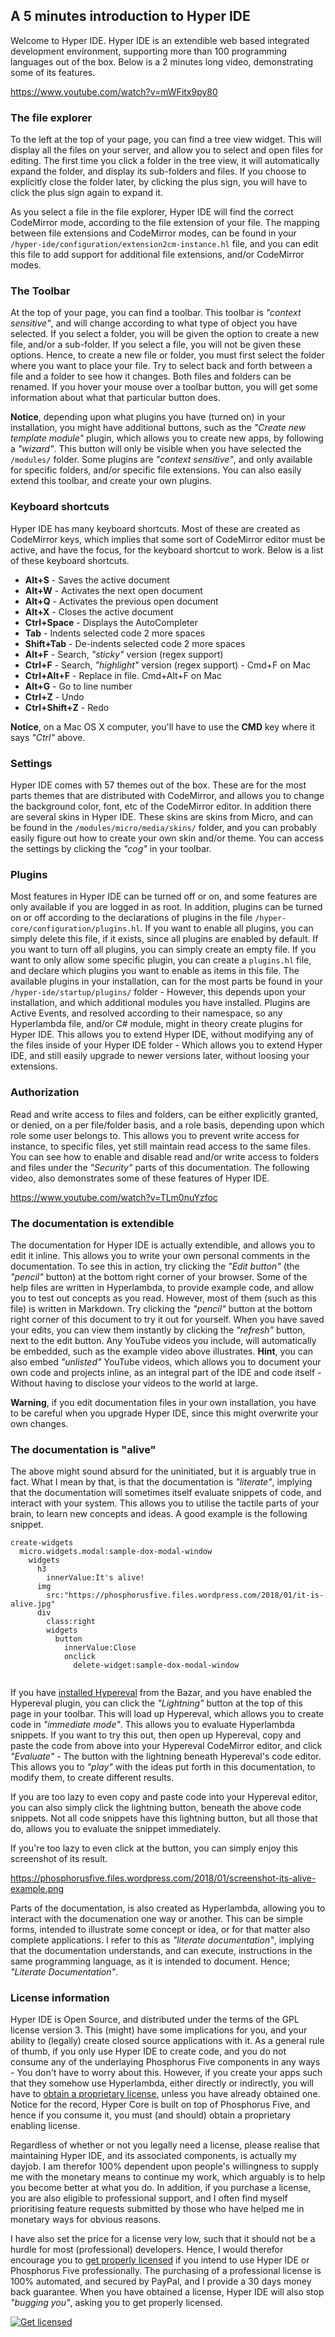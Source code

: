 ## A 5 minutes introduction to Hyper IDE

Welcome to Hyper IDE. Hyper IDE is an extendible web based integrated development environment, supporting more than
100 programming languages out of the box. Below is a 2 minutes long video, demonstrating some of its features.

https://www.youtube.com/watch?v=mWFitx9py80

### The file explorer

To the left at the top of your page, you can find a tree view widget. This will display all the files on your server, 
and allow you to select and open files for editing. The first time you click a folder in the tree view, it will 
automatically expand the folder, and display its sub-folders and files. If you choose to explicitly close
the folder later, by clicking the plus sign, you will have to click the plus sign again to expand it.

As you select a file in the file explorer, Hyper IDE will find the correct CodeMirror mode, according to the file 
extension of your file. The mapping between file extensions and CodeMirror modes, can be found 
in your `/hyper-ide/configuration/extension2cm-instance.hl` file, and you can edit this file to add support for
additional file extensions, and/or CodeMirror modes.

### The Toolbar

At the top of your page, you can find a toolbar. This toolbar is _"context sensitive"_, and will change
according to what type of object you have selected. If you select a folder, you will be given the option to
create a new file, and/or a sub-folder. If you select a file, you will not be given these options. Hence,
to create a new file or folder, you must first select the folder where you want to place your file.
Try to select back and forth between a file and a folder to see how it changes. Both files and folders
can be renamed. If you hover your mouse over a toolbar button, you will get some information about what 
that particular button does.

**Notice**, depending upon what plugins you have (turned on) in your installation, you might
have additional buttons, such as the _"Create new template module"_ plugin, which allows you to create
new apps, by following a _"wizard"_. This button will only be visible when you have selected the `/modules/` 
folder. Some plugins are _"context sensitive"_, and only available for
specific folders, and/or specific file extensions. You can also easily extend this toolbar, and create
your own plugins.

### Keyboard shortcuts

Hyper IDE has many keyboard shortcuts. Most of these are created as CodeMirror keys, which implies that
some sort of CodeMirror editor must be active, and have the focus, for the keyboard shortcut to work.
Below is a list of these keyboard shortcuts.

* __Alt+S__ - Saves the active document
* __Alt+W__ - Activates the next open document
* __Alt+Q__ - Activates the previous open document
* __Alt+X__ - Closes the active document
* __Ctrl+Space__ - Displays the AutoCompleter
* __Tab__ - Indents selected code 2 more spaces
* __Shift+Tab__ - De-indents selected code 2 more spaces
* __Alt+F__ - Search, _"sticky"_ version (regex support)
* __Ctrl+F__ - Search, _"highlight"_ version (regex support) - Cmd+F on Mac
* __Ctrl+Alt+F__ - Replace in file. Cmd+Alt+F on Mac
* __Alt+G__ - Go to line number
* __Ctrl+Z__ - Undo
* __Ctrl+Shift+Z__ - Redo

**Notice**, on a Mac OS X computer, you'll have to use the **CMD** key where it says _"Ctrl"_ above.

### Settings

Hyper IDE comes with 57 themes out of the box. These are for the most parts themes that are distributed with
CodeMirror, and allows you to change the background color, font, etc of the CodeMirror editor. In addition there
are several skins in Hyper IDE. These skins are skins from Micro, and can be found in the `/modules/micro/media/skins/`
folder, and you can probably easily figure out how to create your own skin and/or theme. You can access the settings by
clicking the _"cog"_ in your toolbar.

### Plugins

Most features in Hyper IDE can be turned off or on, and some features are only available if you are logged in
as root. In addition, plugins can be turned on or off according to the declarations of plugins in the 
file `/hyper-core/configuration/plugins.hl`. If you want to enable all plugins, you can simply delete this file,
if it exists, since all plugins are enabled by default. If you want to turn off all plugins, you can simply
create an empty file. If you want to only allow some specific plugin, you can create a `plugins.hl` file,
and declare which plugins you want to enable as items in this file. The available plugins in your installation,
can for the most parts be found in your `/hyper-ide/startup/plugins/` folder - However, this depends upon your
installation, and which additional modules you have installed. Plugins are Active Events, and resolved according
to their namespace, so any Hyperlambda file, and/or C# module, might in theory create plugins for Hyper IDE.
This allows you to extend Hyper IDE, without modifying any of the files inside of your Hyper IDE folder - Which
allows you to extend Hyper IDE, and still easily upgrade to newer versions later, without loosing your extensions.

### Authorization

Read and write access to files and folders, can be either explicitly granted, or denied, on a per file/folder basis,
and a role basis, depending upon which role some user belongs to. This allows you to prevent write access for 
instance, to specific files, yet still maintain read access to the same files. You can see how to enable
and disable read and/or write access to folders and files under the _"Security"_ parts of this documentation.
The following video, also demonstrates some of these features of Hyper IDE.

https://www.youtube.com/watch?v=TLm0nuYzfoc

### The documentation is extendible

The documentation for Hyper IDE is actually extendible, and allows you to edit it inline.
This allows you to write your own personal comments in the documentation. To see this in
action, try clicking the _"Edit button"_ (the _"pencil"_ button) at the bottom right corner of your browser.
Some of the help files are written in Hyperlambda, to provide example code, and allow you to test out concepts
as you read. However, most of them (such as this file) is written in Markdown. Try clicking the _"pencil"_ button
at the bottom right corner of this document to try it out for yourself. When you have saved your edits, you
can view them instantly by clicking the _"refresh"_ button, next to the edit button. Any YouTube videos you include,
will automatically be embedded, such as the example video above illustrates. **Hint**, you can also embed _"unlisted"_
YouTube videos, which allows you to document your own code and projects inline, as an integral part of the IDE 
and code itself - Without having to disclose your videos to the world at large.

**Warning**, if you edit documentation files in your own installation, you have to be careful when you upgrade Hyper IDE,
since this might overwrite your own changes.

### The documentation is "alive"

The above might sound absurd for the uninitiated, but it is arguably true in fact. What I mean by that, is that the
documentation is _"literate"_, implying that the documentation will sometimes itself evaluate snippets of code,
and interact with your system. This allows you to utilise the tactile parts of your brain, to learn new concepts 
and ideas. A good example is the following snippet.

```hyperlambda-snippet
create-widgets
  micro.widgets.modal:sample-dox-modal-window
    widgets
      h3
        innerValue:It's alive!
      img
        src:"https://phosphorusfive.files.wordpress.com/2018/01/it-is-alive.jpg"
      div
        class:right
        widgets
          button
            innerValue:Close
            onclick
              delete-widget:sample-dox-modal-window


```

If you have [installed Hypereval](/bazar?app=hypereval) from the Bazar, and you have enabled the Hypereval plugin,
you can click the _"Lightning"_ button at the top of this page in your toolbar. This will load up Hypereval, which
allows you to create code in _"immediate mode"_. This allows you to evaluate Hyperlambda snippets. If you want
to try this out, then open up Hypereval, copy and paste the code from above into your Hypereval CodeMirror editor,
and click _"Evaluate"_ - The button with the lightning beneath Hypereval's code editor. This allows you to _"play"_
with the ideas put forth in this documentation, to modify them, to create different results.

If you are too lazy to even copy and paste code into your Hypereval editor, you can also simply click the lightning
button, beneath the above code snippets. Not all code snippets have this lightning button, but all those that do,
allows you to evaluate the snippet immediately.

If you're too lazy to even click at the button, you can simply enjoy this screenshot of its result.

https://phosphorusfive.files.wordpress.com/2018/01/screenshot-its-alive-example.png

Parts of the documentation, is also created as Hyperlambda, allowing you to interact with the documenation one
way or another. This can be simple forms, intended to illustrate some concept or idea, or for that matter also
complete applications. I refer to this as _"literate documentation"_, implying that the documentation understands,
and can execute, instructions in the same programming language, as it is intended to document. Hence; _"Literate Documentation"_.

### License information

Hyper IDE is Open Source, and distributed under the terms of the GPL license version 3. This (might) have some
implications for you, and your ability to (legally) create closed source applications with it. As a general rule
of thumb, if you only use Hyper IDE to create code, and you do not consume any of the underlaying Phosphorus Five
components in any ways - You don't have to worry about this. However, if you create your apps such that they somehow
use Hyperlambda, either directly or indirectly, you will have to [obtain a proprietary license](/bazar?app=license),
unless you have already obtained one. Notice for the record, Hyper Core is built on top of Phosphorus Five,
and hence if you consume it, you must (and should) obtain a proprietary enabling license.

Regardless of whether or not you legally need a license, please realise that maintaining Hyper IDE, and its
associated components, is actually my dayjob. I am therefor 100% dependent upon people's willingness
to supply me with the monetary means to continue my work, which arguably is to help you become better at what you do.
In addition, if you purchase a license, you are also eligible to professional support, and I often find 
myself prioritising feature requests submitted by those who have helped me in monetary ways for obvious reasons.

I have also set the price for a license very low, such that it should not be a hurdle 
for most (professional) developers. Hence, I would therefor encourage you
to [get properly licensed](/bazar?app=license) if you intend to use Hyper IDE or Phosphorus Five
professionally. The purchasing of a professional license is 100% automated, and secured by PayPal, and I provide
a 30 days money back guarantee. When you have obtained a license, Hyper IDE will also stop _"bugging you"_, asking
you to get properly licensed.

<a href="/bazar?app=license">
  <img style="display:block;margin-left:auto;margin-right:auto;" class="shaded rounded" src="https://phosphorusfive.files.wordpress.com/2017/09/license.jpg" alt="Get licensed" />
</a>
